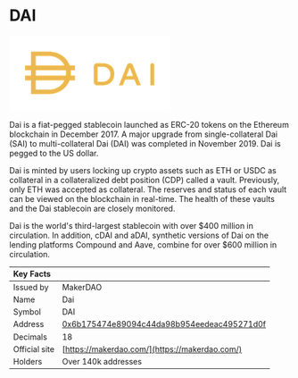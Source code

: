 # DAI

![](../../.gitbook/assets/dai.png)

Dai is a fiat-pegged stablecoin launched as ERC-20 tokens on the Ethereum blockchain in December 2017. A major upgrade from single-collateral Dai \(SAI\) to multi-collateral Dai \(DAI\) was completed in November 2019. Dai is pegged to the US dollar.

Dai is minted by users locking up crypto assets such as ETH or USDC as collateral in a collateralized debt position \(CDP\) called a vault. Previously, only ETH was accepted as collateral. The reserves and status of each vault can be viewed on the blockchain in real-time. The health of these vaults and the Dai stablecoin are closely monitored.

Dai is the world's third-largest stablecoin with over $400 million in circulation. In addition, cDAI and aDAI, synthetic versions of Dai on the lending platforms Compound and Aave, combine for over $600 million in circulation.

| Key Facts |  |
| :--- | :--- |
| Issued by | MakerDAO |
| Name | Dai |
| Symbol | DAI |
| Address | [0x6b175474e89094c44da98b954eedeac495271d0f](https://etherscan.io/token/0x6b175474e89094c44da98b954eedeac495271d0f) |
| Decimals | 18 |
| Official site | [https://makerdao.com/](https://makerdao.com/) |
| Holders | Over 140k addresses |


